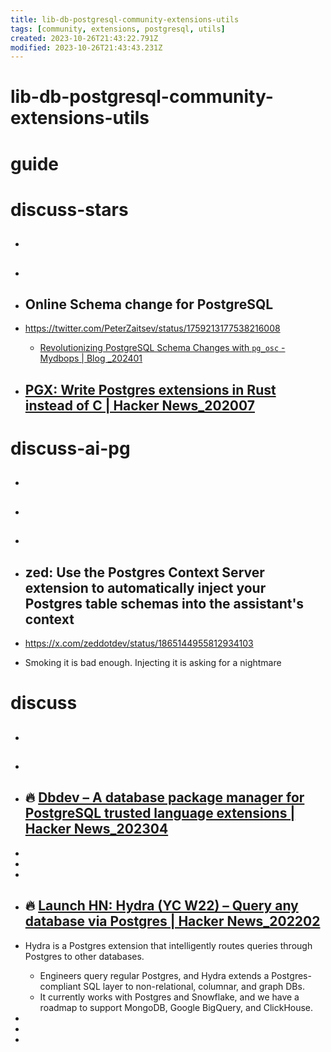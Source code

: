```yaml
---
title: lib-db-postgresql-community-extensions-utils
tags: [community, extensions, postgresql, utils]
created: 2023-10-26T21:43:22.791Z
modified: 2023-10-26T21:43:43.231Z
---
```


# lib-db-postgresql-community-extensions-utils

# guide

# discuss-stars
- ## 

- ## 

- ## Online Schema change for PostgreSQL
- https://twitter.com/PeterZaitsev/status/1759213177538216008
  - [Revolutionizing PostgreSQL Schema Changes with `pg_osc` - Mydbops | Blog _202401](https://www.mydbops.com/blog/postgresql-schema-changes-with-pg_osc/)

- ## [PGX: Write Postgres extensions in Rust instead of C | Hacker News_202007](https://news.ycombinator.com/item?id=23821112)

# discuss-ai-pg
- ## 

- ## 

- ## 

- ## zed: Use the Postgres Context Server extension to automatically inject your Postgres table schemas into the assistant's context
- https://x.com/zeddotdev/status/1865144955812934103
- Smoking it is bad enough. Injecting it is asking for a nightmare

# discuss
- ## 

- ## 

- ## 🔥 [Dbdev – A database package manager for PostgreSQL trusted language extensions | Hacker News_202304](https://news.ycombinator.com/item?id=35570758)
- 
- 
- 

- ## 🔥 [Launch HN: Hydra (YC W22) – Query any database via Postgres | Hacker News_202202](https://news.ycombinator.com/item?id=30442718)
- Hydra is a Postgres extension that intelligently routes queries through Postgres to other databases. 
  - Engineers query regular Postgres, and Hydra extends a Postgres-compliant SQL layer to non-relational, columnar, and graph DBs. 
  - It currently works with Postgres and Snowflake, and we have a roadmap to support MongoDB, Google BigQuery, and ClickHouse.
- 
- 
- 
